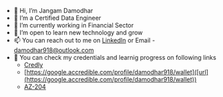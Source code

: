 - 👋 Hi, I’m Jangam Damodhar
- 👀 I’m a Certified Data Engineer
- 🌱 I’m currently working in Financial Sector 
- 💞️ I’m open to learn new technology and grow
- 📫 You can reach out to me on [LinkedIn](https://www.linkedin.com/in/damodhar918) or Email - damodhar918@outlook.com
- 🔘 You can check my credentials and learnig progress on following links
  -  [Credly]([url](https://www.credly.com/users/damodhar-jangam.7b2d1e73/badges))
  -  [https://google.accredible.com/profile/damodhar918/wallet]([url](https://google.accredible.com/profile/damodhar918/wallet))
  -  [AZ-204]([url](https://learn.microsoft.com/en-us/users/damodhar918/credentials/b0a1bfb6c2587d7a))
<!---
damodhar918/damodhar918 is a ✨ special ✨ repository because its `README.md` (this file) appears on your GitHub profile.
You can click the Preview link to take a look at your changes.
--->
